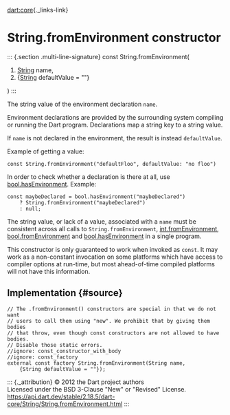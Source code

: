 [dart:core](../../dart-core/dart-core-library){._links-link}

String.fromEnvironment constructor
==================================

::: {.section .multi-line-signature}
const String.fromEnvironment(

1.  [String](../string-class) name,
2.  {[String](../string-class) defaultValue = \"\"}

)
:::

The string value of the environment declaration `name`.

Environment declarations are provided by the surrounding system
compiling or running the Dart program. Declarations map a string key to
a string value.

If `name` is not declared in the environment, the result is instead
`defaultValue`.

Example of getting a value:

``` {.language-dart data-language="dart"}
const String.fromEnvironment("defaultFloo", defaultValue: "no floo")
```

In order to check whether a declaration is there at all, use
[bool.hasEnvironment](../bool/bool.hasenvironment). Example:

``` {.language-dart data-language="dart"}
const maybeDeclared = bool.hasEnvironment("maybeDeclared")
    ? String.fromEnvironment("maybeDeclared")
    : null;
```

The string value, or lack of a value, associated with a `name` must be
consistent across all calls to `String.fromEnvironment`,
[int.fromEnvironment](../int/int.fromenvironment),
[bool.fromEnvironment](../bool/bool.fromenvironment) and
[bool.hasEnvironment](../bool/bool.hasenvironment) in a single program.

This constructor is only guaranteed to work when invoked as `const`. It
may work as a non-constant invocation on some platforms which have
access to compiler options at run-time, but most ahead-of-time compiled
platforms will not have this information.

Implementation {#source}
--------------

``` {.language-dart data-language="dart"}
// The .fromEnvironment() constructors are special in that we do not want
// users to call them using "new". We prohibit that by giving them bodies
// that throw, even though const constructors are not allowed to have bodies.
// Disable those static errors.
//ignore: const_constructor_with_body
//ignore: const_factory
external const factory String.fromEnvironment(String name,
    {String defaultValue = ""});
```

::: {._attribution}
© 2012 the Dart project authors\
Licensed under the BSD 3-Clause \"New\" or \"Revised\" License.\
<https://api.dart.dev/stable/2.18.5/dart-core/String/String.fromEnvironment.html>
:::
